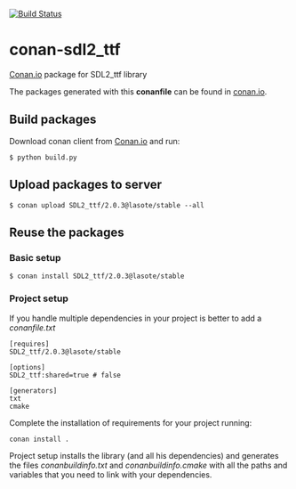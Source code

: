 [![Build Status](https://travis-ci.org/lasote/conan-SDL2_ttf.svg)](https://travis-ci.org/lasote/conan-SDL2_ttf)


# conan-sdl2_ttf

[Conan.io](https://conan.io) package for SDL2_ttf library

The packages generated with this **conanfile** can be found in [conan.io](https://conan.io/source/sdl2_ttf/2.0.14/lasote/stable).

## Build packages

Download conan client from [Conan.io](https://conan.io) and run:

    $ python build.py

## Upload packages to server

    $ conan upload SDL2_ttf/2.0.3@lasote/stable --all
    
## Reuse the packages

### Basic setup

    $ conan install SDL2_ttf/2.0.3@lasote/stable
    
### Project setup

If you handle multiple dependencies in your project is better to add a *conanfile.txt*
    
    [requires]
    SDL2_ttf/2.0.3@lasote/stable

    [options]
    SDL2_ttf:shared=true # false
    
    [generators]
    txt
    cmake

Complete the installation of requirements for your project running:</small></span>

    conan install .

Project setup installs the library (and all his dependencies) and generates the files *conanbuildinfo.txt* and *conanbuildinfo.cmake* with all the paths and variables that you need to link with your dependencies.
